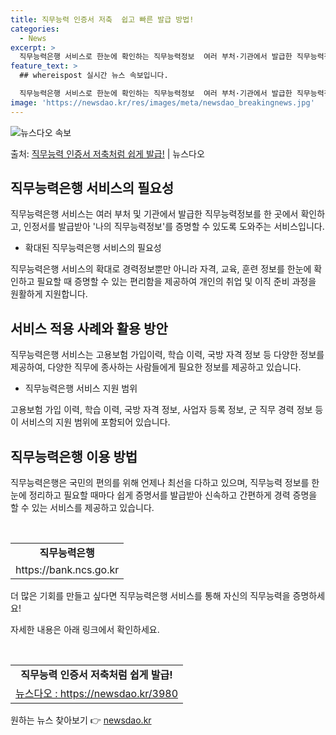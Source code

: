 ```yaml
---
title: 직무능력 인증서 저축  쉽고 빠른 발급 방법!
categories:
  - News
excerpt: >
  직무능력은행 서비스로 한눈에 확인하는 직무능력정보  여러 부처·기관에서 발급한 직무능력정보를 한 곳에서 한 …
feature_text: >
  ## whereispost 실시간 뉴스 속보입니다.

  직무능력은행 서비스로 한눈에 확인하는 직무능력정보  여러 부처·기관에서 발급한 직무능력정보를 한 곳에서 한 …
image: 'https://newsdao.kr/res/images/meta/newsdao_breakingnews.jpg'
---
```


![뉴스다오 속보](https://newsdao.kr/res/images/meta/newsdao_breakingnews.jpg)

<p>출처: <a href="https://newsdao.kr/3980" rel="dofollow">직무능력 인증서 저축처럼 쉽게 발급!</a> | 뉴스다오</p>

<h2 data-ke-size="size26">직무능력은행 서비스의 필요성</h2>
<p data-ke-size="size16">직무능력은행 서비스는 여러 부처 및 기관에서 발급한 직무능력정보를 한 곳에서 확인하고, 인정서를 발급받아 '나의 직무능력정보'를 증명할 수 있도록 도와주는 서비스입니다.</p>
<ul>
<li>확대된 직무능력은행 서비스의 필요성</li>
</ul>
<p data-ke-size="size16">직무능력은행 서비스의 확대로 경력정보뿐만 아니라 자격, 교육, 훈련 정보를 한눈에 확인하고 필요할 때 증명할 수 있는 편리함을 제공하여 개인의 취업 및 이직 준비 과정을 원활하게 지원합니다.</p>

<h2 data-ke-size="size26">서비스 적용 사례와 활용 방안</h2>
<p data-ke-size="size16">직무능력은행 서비스는 고용보험 가입이력, 학습 이력, 국방 자격 정보 등 다양한 정보를 제공하여, 다양한 직무에 종사하는 사람들에게 필요한 정보를 제공하고 있습니다.</p>
<ul>
<li>직무능력은행 서비스 지원 범위</li>
</ul>
<p data-ke-size="size16">고용보험 가입 이력, 학습 이력, 국방 자격 정보, 사업자 등록 정보, 군 직무 경력 정보 등이 서비스의 지원 범위에 포함되어 있습니다.</p>

<h2 data-ke-size="size26">직무능력은행 이용 방법</h2>
<p data-ke-size="size16">직무능력은행은 국민의 편의를 위해 언제나 최선을 다하고 있으며, 직무능력 정보를 한눈에 정리하고 필요할 때마다 쉽게 증명서를 발급받아 신속하고 간편하게 경력 증명을 할 수 있는 서비스를 제공하고 있습니다.</p>
<p data-ke-size="size16">&nbsp;</p>
<table>
<tbody>
<tr>
<td style="text-align: center; height: 17px;"><b>직무능력은행</b></td>
</tr>
<tr>
<td style="text-align: center; height: 17px;">https://bank.ncs.go.kr</td>
</tr>
</tbody>
</table>
<p data-ke-size="size16">더 많은 기회를 만들고 싶다면 직무능력은행 서비스를 통해 자신의 직무능력을 증명하세요!</p>
<p data-ke-size="size16">자세한 내용은 아래 링크에서 확인하세요.</p>
<p data-ke-size="size16">&nbsp;</p>
<table>
<tbody>
<tr>
<td style="text-align: center; height: 17px;"><b>직무능력 인증서 저축처럼 쉽게 발급!</b></td>
</tr>
<tr>
<td style="text-align: center; height: 17px;"><a href="https://newsdao.kr/3980">뉴스다오  : https://newsdao.kr/3980</a></td>
</tr>
</tbody>
</table> 

원하는 뉴스 찾아보기 👉 <a href="https://newsdao.kr" rel="dofollow">newsdao.kr</a>


